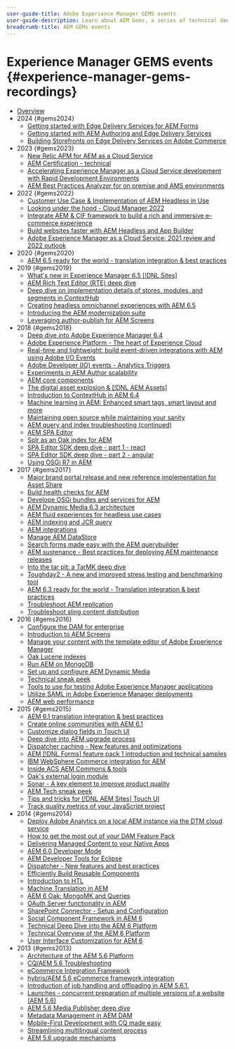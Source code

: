 ```yaml
---
user-guide-title: Adobe Experience Manager GEMS events
user-guide-description: Learn about AEM Gems, a series of technical deep dives delivered by Adobe Experience Manager experts.
breadcrumb-title: AEM GEMs events
---
```


# Experience Manager GEMS events {#experience-manager-gems-recordings}

+ [Overview](overview.md)
+ 2024 {#gems2024}
  + [Getting started with Edge Delivery Services for AEM Forms](gems2024/edge-delivery-for-aem-forms.md)
  + [Getting started with AEM Authoring and Edge Delivery Services](/help/experience-manager-gems/gems2024/aem-authoring-and-edge-delivery.md) 
  + [Building Storefronts on Edge Delivery Services on Adobe Commerce](/help/experience-manager-gems/gems2024/storefronts-on-edge-delivery-with-adobe-commerce.md)
+ 2023 {#gems2023}
  + [New Relic APM for AEM as a Cloud Service](gems2023/newrelic-apm-for-aem-cloud-service.md)
  + [AEM Certification - technical](gems2023/aem-certification-technical.md)
  + [Accelerating Experience Manager as a Cloud Service development with Rapid Development Environments](/help/experience-manager-gems/gems2023/rapid-development-environments.md)
  + [AEM Best Practices Analyzer for on premise and AMS environments](gems2023/aem-best-practices-analyzer.md)
+ 2022 {#gems2022}
  + [Customer Use Case & Implementation of AEM Headless in Use](gems2022/customer-use-case-and-implementation-of-aem-headless-in-use.md)
  + [Looking under the hood - Cloud Manager 2022](gems2022/looking-under-the-hood-cloud-manager-2022.md)
  + [Integrate AEM & CIF framework to build a rich and immersive e-commerce experience](gems2022/aem-and-cif-framework-integration.md)
  + [Build websites faster with AEM Headless and App Builder](gems2022/build-sites-faster-with-headless-and-appbuilder.md)
  + [Adobe Experience Manager as a Cloud Service: 2021 review and 2022 outlook](gems2022/aemcloudservice-2021-review-and-outlook.md)
+ 2020 {#gems2020}
  + [AEM 6.5 ready for the world - translation integration & best practices](gems2020/aem65-readyfortheworld-translationintegration-bestpractices.md)
+ 2019 {#gems2019}
  + [What's new in Experience Manager 6.5 [!DNL Sites]](gems2019/adobe-experience-manager-6-5-sites-whats-new.md)
  + [AEM Rich Text Editor (RTE) deep dive](gems2019/aem-rich-text-editor-rte-deep-dive1.md)
  + [Deep dive on implementation details of stores, modules, and segments in ContextHub](gems2019/contexthub-deep-dive.md)
  + [Creating headless omnichannel experiences with AEM 6.5](gems2019/creating-headless-omnichannel-experiences-with-aem-65.md)
  + [Introducing the AEM modernization suite](gems2019/introducing-the-aem-modernization-suite.md)
  + [Leveraging author-publish for AEM Screens](gems2019/leveraging-author-publish-for-aem-screens.md)
+ 2018 {#gems2018}
  + [Deep dive into Adobe Experience Manager 6.4](gems2018/aem-6-4-technical-sneak-peek.md)
  + [Adobe Experience Platform - The heart of Experience Cloud](gems2018/aem-acp.md)
  + [Real-time and lightweight: build event-driven integrations with AEM using Adobe I/O Events](gems2018/aem-adobe-io.md)
  + [Adobe Developer (IO) events - Analytics Triggers](gems2018/aem-analytics-triggers.md)
  + [Experiments in AEM Author scalability](gems2018/aem-author-scalability1.md)
  + [AEM core components](gems2018/aem-core-components.md)
  + [The digital asset explosion & [!DNL AEM Assets]](gems2018/aem-digital-asset-explosion.md)
  + [Introduction to ContextHub in AEM 6.4](gems2018/aem-intro-to-contexthub.md)
  + [Machine learning in AEM: Enhanced smart tags, smart layout and more](gems2018/aem-machine-learning.md)
  + [Maintaining open source while maintaining your sanity](gems2018/aem-maintaining-open-source.md)
  + [AEM query and index troubleshooting (continued)](gems2018/aem-query-and-index-troubleshooting2.md)
  + [AEM SPA Editor](gems2018/aem-spa-editor.md)
  + [Solr as an Oak index for AEM](gems2018/solr-as-an-oak-index-for-aem.md)
  + [SPA Editor SDK deep dive - part 1 - react](gems2018/spa-editor-sdk-deep-dive-react.md)
  + [SPA Editor SDK deep dive - part 2 - angular](gems2018/spa-editor-sdk-deep-dive-angular.md)
  + [Using OSGi R7 in AEM](gems2018/using-osgi-r7-in-aem.md)
+ 2017 {#gems2017}
  + [Major brand portal release and new reference implementation for Asset Share](gems2017/aem-brand-portal.md)
  + [Build health checks for AEM](gems2017/aem-building-health-checks-for-aem.md)
  + [Develope OSGi bundles and services for AEM](gems2017/aem-developing-osgi-bundles-services-for-aem.md)
  + [AEM Dynamic Media 6.3 architecture](gems2017/aem-dynamic-media-architecture.md)
  + [AEM fluid experiences for headless use cases](gems2017/aem-headless-usecases.md)
  + [AEM indexing and JCR query](gems2017/aem-indexing-jcr-query.md)
  + [AEM integrations](gems2017/aem-integrations.md)
  + [Manage AEM DataStore](gems2017/aem-managing-aem-datastore.md)
  + [Search forms made easy with the AEM querybuilder](gems2017/aem-search-forms-using-querybuilder.md)
  + [AEM sustenance - Best practices for deploying AEM maintenance releases](gems2017/aem-sustenance-best-practices-deploying-maintenance-releases.md)
  + [Into the tar pit: a TarMK deep dive](gems2017/aem-tarmk-deepdive.md)
  + [Toughday2 - A new and improved stress testing and benchmarking tool](gems2017/aem-toughday2-stress-testing-benchmarking-tool.md)
  + [AEM 6.3 ready for the world - Translation integration & best practices](gems2017/aem-translation-best-practices.md)
  + [Troubleshoot AEM replication](gems2017/aem-troubleshooting-aem-replication.md)
  + [Troubleshoot sling content distribution](gems2017/aem-troubleshooting-sling.md)
+ 2016 {#gems2016}
  + [Configure the DAM for enterprise](gems2016/aem-configuring-dam-for-enterprise.md)
  + [Introduction to AEM Screens](gems2016/aem-introduction-to-aem-screens.md)
  + [Manage your content with the template editor of Adobe Experience Manager](gems2016/aem-managing-content-with-template-editor.md)
  + [Oak Lucene indexes](gems2016/aem-oak-lucene-indexes.md)
  + [Run AEM on MongoDB](gems2016/aem-running-aem-on-mongodb.md)
  + [Set up and configure AEM Dynamic Media](gems2016/aem-setup-and-configure-aem-dynamic-media.md)
  + [Technical sneak peek](gems2016/aem-technical-sneak-peek.md)
  + [Tools to use for testing Adobe Experience Manager applications](gems2016/aem-testing-tools-for-aem-apps.md)
  + [Utilize SAML in Adobe Experience Manager deployments](gems2016/aem-utilizing-saml-in-aem-deployments.md)
  + [AEM web performance](gems2016/aem-web-performance.md)
+ 2015 {#gems2015}
  + [AEM 6.1 translation integration & best practices](gems2015/aem-6-1-translation-integration-and-best-practices.md)
  + [Create online communities with AEM 6.1](gems2015/aem-creating-online-communities-with-aem-6-1.md)
  + [Customize dialog fields in Touch UI](gems2015/aem-customizing-dialog-fields-in-touch-ui.md)
  + [Deep dive into AEM upgrade process](gems2015/aem-deep-dive-into-aem-upgrade-process.md)
  + [Dispatcher caching - New features and optimizations](gems2015/aem-dispatcher-caching-new-features-and-optimizations.md)
  + [AEM [!DNL Forms] feature pack 1 introduction and technical samples](gems2015/aem-forms-feature-pack-1-introduction-and-technical-samples.md)
  + [IBM WebSphere Commerce integration for AEM](gems2015/aem-ibm-websphere-commerce-integration-for-aem.md)
  + [Inside ACS AEM Commons & tools](gems2015/aem-inside-acs-aem-commons-and-tools.md)
  + [Oak's external login module](gems2015/aem-oak-external-login-module-authenticating-with-ldap-and-beyond.md)
  + [Sonar - A key element to improve product quality](gems2015/aem-sonar-a-key-element-to-improve-product-quality.md)
  + [AEM Tech sneak peek](gems2015/aem-tech-sneak-peek.md)
  + [Tips and tricks for [!DNL AEM Sites] Touch UI](gems2015/aem-tips-and-tricks-for-aem-sites-touch-ui.md)
  + [Track quality metrics of your JavaScript project](gems2015/aem-track-quality-metrics-of-your-javascript-project.md)
+ 2014 {#gems2014}
  + [Deploy Adobe Analytics on a local AEM instance via the DTM cloud service](gems2014/aem-adobe-analytics-dynamic-tag-management.md)
  + [How to get the most out of your DAM Feature Pack](gems2014/aem-dam-feature-pack.md)
  + [Delivering Managed Content to your Native Apps](gems2014/aem-delivering-managed-content-to-your-native-apps.md)
  + [AEM 6.0 Developer Mode](gems2014/aem-developer-mode.md)
  + [AEM Developer Tools for Eclipse](gems2014/aem-developer-tools-for-eclipse.md)
  + [Dispatcher - New features and best practices](gems2014/aem-dispatcher.md)
  + [Efficiently Build Reusable Components](gems2014/aem-efficiently-build-reusable-components.md)
  + [Introduction to HTL](gems2014/aem-introduction-to-htl.md)
  + [Machine Translation in AEM](gems2014/aem-machine-translation-in-aem.md)
  + [AEM 6 Oak: MongoMK and Queries](gems2014/aem-oak-mongomk-and-queries.md)
  + [OAuth Server functionality in AEM](gems2014/aem-oauth-server-functionality-in-aem.md)
  + [SharePoint Connector - Setup and Configuration](gems2014/aem-sharepoint-connector-setup-and-configuration.md)
  + [Social Component Framework in AEM 6](gems2014/aem-social-component-framework-in-aem-6.md)
  + [Technical Deep Dive into the AEM 6 Platform](gems2014/aem-technical-deep-dive-into-the-aem-6-platform.md)
  + [Technical Overview of the AEM 6 Platform](gems2014/aem-technical-overview-of-the-aem-6-platform.md)
  + [User Interface Customization for AEM 6](gems2014/aem-user-interface-customization-for-aem6.md)
+ 2013 {#gems2013}
  + [Architecture of the AEM 5.6 Platform](gems2013/aem-architecture-of-the-aem-5-6-platform.md)
  + [CQ/AEM 5.6 Troubleshooting](gems2013/aem-cq-aem-5-6-troubleshooting.md)
  + [eCommerce Integration Framework](gems2013/aem-ecommerce-integration-framework.md)
  + [hybris/AEM 5.6 eCommerce framework integration](gems2013/aem-hybris-ecommerce-framework-integration.md)
  + [Introduction of job handling and offloading in AEM 5.6.1.](gems2013/aem-job-handling-and-offloading.md)
  + [Launches - concurrent preparation of multiple versions of a website (AEM 5.6)](gems2013/aem-launches.md)
  + [AEM 5.6 Media Publisher deep dive](gems2013/aem-media-publisher-deep-dive.md)
  + [Metadata Management in AEM DAM](gems2013/aem-metadata-management-in-aem-dam.md)
  + [Mobile-First Development with CQ made easy](gems2013/aem-mobile-first-development-with-cq-made-easy.md)
  + [Streamlining multilingual content process](gems2013/aem-streamlining-multilingual-content-process.md)
  + [AEM 5.6 upgrade mechanisms](gems2013/aem-upgrade-mechanisms.md)

<!--
+ [Archive] {#archive}
    + [AEM 6 Oak: MongoMK and Queries](archive/aem-oak-mongomk-and-queries.md)
    + [Search forms made easy with the AEM querybuilder](archive/aem-search-forms-using-querybuilder.md)
    + [Deep Dive on implementation details of stores, modules and segments in ContextHub](archive/contexthub-deep-dive.md)
    + [AEM Web Performance](archive/aem-web-performance.md)
    + [AEM Query and Index Troubleshooting](archive/aem-query-and-index-troubleshooting.md)
    + [User Interface Customization for AEM 6](archive/aem-user-interface-customization-for-aem6.md)
    + [Technical Sneak Peek](archive/aem-technical-sneak-peek.md)
    + [Customizing Dialog Fields in Touch UI](archive/aem-customizing-dialog-fields-in-touch-ui.md)
    + [Building Health Checks for AEM](archive/aem-building-health-checks-for-aem.md)
    + [Running AEM on MongoDB](archive/aem-running-aem-on-mongodb.md)
    + [AEM 5.6 Media Publisher Deep Dive ](archive/aem-media-publisher-deep-dive.md)
    + [AEM Fluid Experiences for headless usecases](archive/aem-headless-usecases.md)
    + [The Digital Asset Explosion & AEM Assets](archive/aem-digital-asset-explosion.md)
    + [Introduction of Job Handling and Offloading in AEM 5.6.1. ](archive/aem-job-handling-and-offloading.md)
    + [Technical Overview of the AEM 6 Platform](archive/aem-technical-overview-of-the-aem-6-platform.md)
    + [Launches: concurrent preparation of multiple versions of a website (AEM 5.6) ](archive/aem-launches.md)
    + [Efficiently Build Reusable Components](archive/aem-efficiently-build-reusable-components.md)
    + [AEM Integrations - a solid foundation goes a long way](archive/aem-integrations.md)
    + [Dispatcher - New features and best practices](archive/aem-dispatcher.md)
    + [Adobe Experience Manager 6.5 Sites - What's New](archive/adobe-experience-manager-6-5-sites-whats-new.md)
    + [Oak's External Login Module - Authenticating with LDAP and Beyond](archive/aem-oak-external-login-module-authenticating-with-ldap-and-beyond.md)
    + [Troubleshooting AEM Replication](archive/aem-troubleshooting-aem-replication.md)
    + [Metadata Management in AEM DAM](archive/aem-metadata-management-in-aem-dam.md)
    + [AEM 6.5 Ready for the World - Translation Integration & Best Practices](archive/aem65-readyfortheworld-translationintegration-bestpractices.md)
    + [hybris/AEM 5.6 eCommerce framework integration](archive/aem-hybris-ecommerce-framework-integration.md)
    + [How to deploy Adobe Analytics on a local AEM instance by using the Dynamic Tag Management cloud service](archive/aem-adobe-analytics-dynamic-tag-management.md)
    + [eCommerce Integration Framework ](archive/aem-ecommerce-integration-framework.md)
    + [Real-time and lightweight: build event-driven integrations with AEM using Adobe I/O Events](archive/aem-adobe-io.md)
    + [AEM Tech Sneak Peek](archive/aem-tech-sneak-peek.md)
    + [AEM Rich Text Editor (RTE) Deep Dive](archive/aem-rich-text-editor-rte-deep-dive1.md)
    + [Deep dive into AEM upgrade process](archive/aem-deep-dive-into-aem-upgrade-process.md)
    + [AEM SPA Editor](archive/aem-spa-editor.md)
    + [MSM and Translation: Best Practices ](archive/aem-msm-and-translation-best-practices.md)
    + [AEM Indexing and JCR Query](archive/aem-indexing-jcr-query.md)
    + [IBM WebSphere Commerce Integration for AEM](archive/aem-ibm-websphere-commerce-integration-for-aem.md)
    + [Setup and Configure AEM Dynamic Media](archive/aem-setup-and-configure-aem-dynamic-media.md)
    + [Leveraging author-publish for AEM Screens](archive/leveraging-author-publish-for-aem-screens.md)
    + [Experiments in AEM Author Scalability](archive/aem-author-scalability1.md)
    + [Introduction to AEM Screens](archive/aem-introduction-to-aem-screens.md)
    + [Creating Headless Omnichannel Experiences with AEM 6.5](archive/creating-headless-omnichannel-experiences-with-aem-65.md)
    + [Developing OSGi Bundles and Services for AEM](archive/aem-developing-osgi-bundles-services-for-aem.md)
    + [Technical Deep Dive into the AEM 6 Platform](archive/aem-technical-deep-dive-into-the-aem-6-platform.md)
    + [Adobe Experience Platform - The Heart of Experience Cloud](archive/aem-acp.md)
    + [Social Component Framework in AEM 6](archive/aem-social-component-framework-in-aem-6.md)
    + [Mobile-First Development with CQ Made Easy](archive/aem-mobile-first-development-with-cq-made-easy.md)
    + [AEM Core Components](archive/aem-core-components.md)
    + [AEM SPA Editor](archive/jcr-aem-spa-editor.md)
    + [Major Brand Portal Release and new reference implementation for Asset Share](archive/aem-brand-portal.md)
    + [Utilizing SAML in Adobe Experience Manager deployments](archive/aem-utilizing-saml-in-aem-deployments.md)
    + [AEM 6.0 Developer Mode](archive/aem-developer-mode.md)
    + [AEM [!DNL Forms] Feature Pack 1 introduction and technical samples](archive/aem-forms-feature-pack-1-introduction-and-technical-samples.md)
    + [CQ/AEM 5.6 Troubleshooting](archive/aem-cq-aem-5-6-troubleshooting.md)
    + [AEM Dynamic Media 6.3 Architecture](archive/aem-dynamic-media-architecture.md)
    + [Inside ACS AEM Commons & Tools](archive/aem-inside-acs-aem-commons-and-tools.md)
    + [Creating online Communities with AEM 6.1](archive/aem-creating-online-communities-with-aem-6-1.md)
    + [OAuth Server functionality in AEM - Embrace Federation and unleash your REST APIs!](archive/aem-oauth-server-functionality-in-aem.md)
    + [Into the tar pit: a TarMK deep dive](archive/aem-tarmk-deepdive.md)
    + [Oak Lucene Indexes](archive/aem-oak-lucene-indexes.md)
    + [AEM Developer Tools for Eclipse](archive/aem-developer-tools-for-eclipse.md)
    + [Solr as an Oak index for AEM](archive/solr-as-an-oak-index-for-aem1.md)
    + [Toughday2 - A new and improved stress testing and benchmarking tool](archive/aem-toughday2-stress-testing-benchmarking-tool.md)
    + [Introduction to ContextHub in AEM 6.4](archive/aem-intro-to-contexthub.md)
    + [Configuring the DAM for Enterprise](archive/aem-configuring-dam-for-enterprise.md)
    + [Managing AEM DataStore](archive/aem-managing-aem-datastore.md)
    + [AEM Sustenance - Best Practices for deploying AEM Maintenance Releases](archive/aem-sustenance-best-practices-deploying-maintenance-releases.md)
    + [Maintaining Open Source While Maintaining Your Sanity](archive/aem-maintaining-open-source.md)
    + [SPA Editor SDK Deep Dive - Part 1 - React ](archive/spa-editor-sdk-deep-dive-react.md)
    + [Tools to use for testing Adobe Experience Manager applications](archive/aem-testing-tools-for-aem-apps.md)
    + [Machine Learning in AEM: Enhanced Smart Tags, Smart Layout and more](archive/aem-machine-learning.md)
    + [Tips and tricks for AEM Sites Touch UI](archive/aem-tips-and-tricks-for-aem-sites-touch-ui.md)
    + [Dispatcher Caching - New Features and Optimizations](archive/aem-dispatcher-caching-new-features-and-optimizations.md)
    + [How to get the most out of your DAM Feature Pack](archive/aem-dam-feature-pack.md)
    + [Troubleshooting Sling Content Distribution](archive/aem-troubleshooting-sling.md)
    + [Introduction to HTL](archive/aem-introduction-to-htl.md)
    + [Delivering Managed Content to your Native Apps](archive/aem-delivering-managed-content-to-your-native-apps.md)
    + [SharePoint Connector - Setup and Configuration](archive/aem-sharepoint-connector-setup-and-configuration.md)
    + [AEM 6.1 Translation Integration & Best Practices](archive/aem-6-1-translation-integration-and-best-practices.md)
    + [Managing your content with the template editor of Adobe Experience Manager](archive/aem-managing-content-with-template-editor.md)
    + [SPA Editor SDK Deep Dive - Part 2 - Angular](archive/spa-editor-sdk-deep-dive-angular.md)
    + [Sonar - A key element to improve product quality](archive/aem-sonar-a-key-element-to-improve-product-quality.md)
    + [AEM 6.3 Ready for the World - Translation Integration & Best Practices](archive/aem-translation-best-practices.md)
    + [AEM 5.6 upgrade mechanisms ](archive/aem-upgrade-mechanisms.md)
    + [Track quality metrics of your Javascript project](archive/aem-track-quality-metrics-of-your-javascript-project.md)
    + [Streamlining multilingual content process](archive/aem-streamlining-multilingual-content-process.md)
    + [Deep Dive into Adobe Experience Manager 6.4](archive/aem-6-4-technical-sneak-peek.md)
    + [Machine Translation in AEM](archive/aem-machine-translation-in-aem.md)
    + [Using OSGi R7 in AEM](archive/using-osgi-r7-in-aem.md)
    + [Architecture of the AEM 5.6 Platform](archive/aem-architecture-of-the-aem-5-6-platform.md)
    + [Adobe I/O Events - Analytics Triggers](archive/aem-analytics-triggers.md)
    + [Introducing the AEM Modernization Suite](archive/introducing-the-aem-modernization-suite.md)
    + [AEM Query and Index Troubleshooting](archive/aem-query-and-index-troubleshooting2.md)
-->
